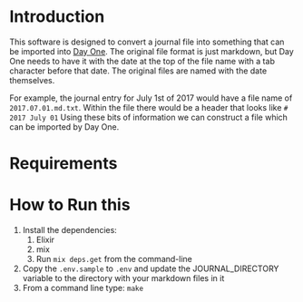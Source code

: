 # Introduction

This software is designed to convert a journal file into something that can be imported into [Day One][day_one]. The original file format is just markdown, but Day One needs to have it with the date at the top of the file name with a tab character before that date. The original files are named with the date themselves.

For example, the journal entry for July 1st of 2017 would have a file name of `2017.07.01.md.txt`. Within the file there would be a header that looks like `# 2017 July 01` Using these bits of information we can construct a file which can be imported by Day One.

[day_one]: http://dayoneapp.com/

# Requirements

# How to Run this

1. Install the dependencies:
   1. Elixir
   2. mix
   3. Run `mix deps.get` from the command-line
2. Copy the `.env.sample` to `.env` and update the JOURNAL_DIRECTORY variable to the directory with your markdown files in it
3. From a command line type: `make`
